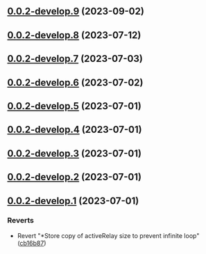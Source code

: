 ## [0.0.2-develop.9](https://git.lumeweb.com/LumeWeb/hyperswarm-web/compare/v0.0.2-develop.8...v0.0.2-develop.9) (2023-09-02)

## [0.0.2-develop.8](https://git.lumeweb.com/LumeWeb/hyperswarm-web/compare/v0.0.2-develop.7...v0.0.2-develop.8) (2023-07-12)

## [0.0.2-develop.7](https://git.lumeweb.com/LumeWeb/hyperswarm-web/compare/v0.0.2-develop.6...v0.0.2-develop.7) (2023-07-03)

## [0.0.2-develop.6](https://git.lumeweb.com/LumeWeb/hyperswarm-web/compare/v0.0.2-develop.5...v0.0.2-develop.6) (2023-07-02)

## [0.0.2-develop.5](https://git.lumeweb.com/LumeWeb/hyperswarm-web/compare/v0.0.2-develop.4...v0.0.2-develop.5) (2023-07-01)

## [0.0.2-develop.4](https://git.lumeweb.com/LumeWeb/hyperswarm-web/compare/v0.0.2-develop.3...v0.0.2-develop.4) (2023-07-01)

## [0.0.2-develop.3](https://git.lumeweb.com/LumeWeb/hyperswarm-web/compare/v0.0.2-develop.2...v0.0.2-develop.3) (2023-07-01)

## [0.0.2-develop.2](https://git.lumeweb.com/LumeWeb/hyperswarm-web/compare/v0.0.2-develop.1...v0.0.2-develop.2) (2023-07-01)

## [0.0.2-develop.1](https://git.lumeweb.com/LumeWeb/hyperswarm-web/compare/v0.0.1...v0.0.2-develop.1) (2023-07-01)


### Reverts

* Revert "*Store copy of activeRelay size to prevent infinite loop" ([cb16b87](https://git.lumeweb.com/LumeWeb/hyperswarm-web/commit/cb16b87b73e104aa2e6ad3dad1b827cb0a85243a))
